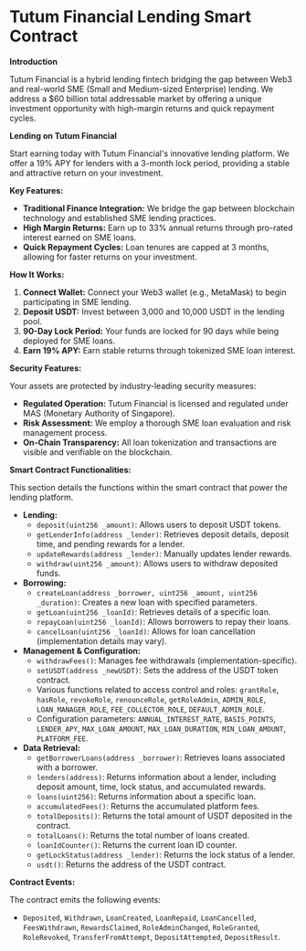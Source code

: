 # Tutum Financial Lending Smart Contract

**Introduction**

Tutum Financial is a hybrid lending fintech bridging the gap between Web3 and real-world SME (Small and Medium-sized Enterprise) lending. We address a $60 billion total addressable market by offering a unique investment opportunity with high-margin returns and quick repayment cycles.

**Lending on Tutum Financial**

Start earning today with Tutum Financial's innovative lending platform. We offer a 19% APY for lenders with a 3-month lock period, providing a stable and attractive return on your investment.

**Key Features:**

*   **Traditional Finance Integration:** We bridge the gap between blockchain technology and established SME lending practices.
*   **High Margin Returns:** Earn up to 33% annual returns through pro-rated interest earned on SME loans.
*   **Quick Repayment Cycles:** Loan tenures are capped at 3 months, allowing for faster returns on your investment.

**How It Works:**

1.  **Connect Wallet:** Connect your Web3 wallet (e.g., MetaMask) to begin participating in SME lending.
2.  **Deposit USDT:** Invest between 3,000 and 10,000 USDT in the lending pool.
3.  **90-Day Lock Period:** Your funds are locked for 90 days while being deployed for SME loans.
4.  **Earn 19% APY:** Earn stable returns through tokenized SME loan interest.

**Security Features:**

Your assets are protected by industry-leading security measures:

*   **Regulated Operation:** Tutum Financial is licensed and regulated under MAS (Monetary Authority of Singapore).
*   **Risk Assessment:** We employ a thorough SME loan evaluation and risk management process.
*   **On-Chain Transparency:** All loan tokenization and transactions are visible and verifiable on the blockchain.

**Smart Contract Functionalities:**

This section details the functions within the smart contract that power the lending platform.

*   **Lending:**
    *   `deposit(uint256 _amount)`: Allows users to deposit USDT tokens.
    *   `getLenderInfo(address _lender)`: Retrieves deposit details, deposit time, and pending rewards for a lender.
    *   `updateRewards(address _lender)`: Manually updates lender rewards.
    *   `withdraw(uint256 _amount)`: Allows users to withdraw deposited funds.
*   **Borrowing:**
    *   `createLoan(address _borrower, uint256 _amount, uint256 _duration)`: Creates a new loan with specified parameters.
    *   `getLoan(uint256 _loanId)`: Retrieves details of a specific loan.
    *   `repayLoan(uint256 _loanId)`: Allows borrowers to repay their loans.
    *   `cancelLoan(uint256 _loanId)`: Allows for loan cancellation (implementation details may vary).
*   **Management & Configuration:**
    *   `withdrawFees()`: Manages fee withdrawals (implementation-specific).
    *   `setUSDT(address _newUSDT)`: Sets the address of the USDT token contract.
    *   Various functions related to access control and roles: `grantRole`, `hasRole`, `revokeRole`, `renounceRole`, `getRoleAdmin`, `ADMIN_ROLE`, `LOAN_MANAGER_ROLE`, `FEE_COLLECTOR_ROLE`, `DEFAULT_ADMIN_ROLE`.
    *   Configuration parameters: `ANNUAL_INTEREST_RATE`, `BASIS_POINTS`, `LENDER_APY`, `MAX_LOAN_AMOUNT`, `MAX_LOAN_DURATION`, `MIN_LOAN_AMOUNT`, `PLATFORM_FEE`.
*   **Data Retrieval:**
    *   `getBorrowerLoans(address _borrower)`: Retrieves loans associated with a borrower.
    *   `lenders(address)`: Returns information about a lender, including deposit amount, time, lock status, and accumulated rewards.
    *   `loans(uint256)`: Returns information about a specific loan.
    *   `accumulatedFees()`: Returns the accumulated platform fees.
    * `totalDeposits()`: Returns the total amount of USDT deposited in the contract.
    * `totalLoans()`: Returns the total number of loans created.
    * `loanIdCounter()`: Returns the current loan ID counter.
    * `getLockStatus(address _lender)`: Returns the lock status of a lender.
    * `usdt()`: Returns the address of the USDT contract.

**Contract Events:**

The contract emits the following events:

*   `Deposited`, `Withdrawn`, `LoanCreated`, `LoanRepaid`, `LoanCancelled`, `FeesWithdrawn`, `RewardsClaimed`, `RoleAdminChanged`, `RoleGranted`, `RoleRevoked`, `TransferFromAttempt`, `DepositAttempted`, `DepositResult`.
